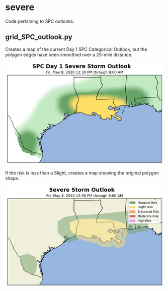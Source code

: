 # severe
Code pertaining to SPC outlooks.

## grid_SPC_outlook.py
Creates a map of the current Day 1 SPC Categorical Outlook, but the polygon edges have been smoothed over a 25-mile distance.

![SPC Outlook on 8 May 2020](day1_grid_categorical.png)

If the risk is less than a Slight, creates a map showing the original polygon shape.

![SPC Outlook on 8 May 2020](day1_categorical.png)
